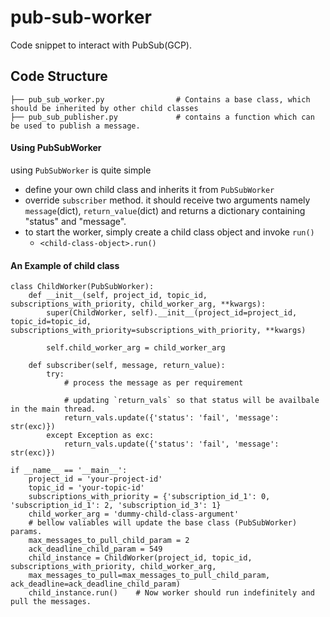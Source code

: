 # pub-sub-worker
Code snippet to interact with PubSub(GCP).
## Code Structure
```
├── pub_sub_worker.py                # Contains a base class, which should be inherited by other child classes 
├── pub_sub_publisher.py             # contains a function which can be used to publish a message.
```

#### Using PubSubWorker
using `PubSubWorker` is quite simple
* define your own child class and inherits it from `PubSubWorker`
* override `subscriber` method. it should receive two arguments namely `message`(dict), `return_value`(dict) and 
  returns a dictionary containing "status" and "message".
* to start the worker, simply create a child class object and invoke `run()`
  * `<child-class-object>.run()`
  
#### An Example of child class
```buildoutcfg
class ChildWorker(PubSubWorker):
    def __init__(self, project_id, topic_id, subscriptions_with_priority, child_worker_arg, **kwargs):
        super(ChildWorker, self).__init__(project_id=project_id, topic_id=topic_id, subscriptions_with_priority=subscriptions_with_priority, **kwargs)
        
        self.child_worker_arg = child_worker_arg
        
    def subscriber(self, message, return_value):
        try:
            # process the message as per requirement
            
            # updating `return_vals` so that status will be availbale in the main thread.
            return_vals.update({'status': 'fail', 'message': str(exc)})
        except Exception as exc:
            return_vals.update({'status': 'fail', 'message': str(exc)})
     
if __name__ == '__main__':
    project_id = 'your-project-id'
    topic_id = 'your-topic-id'
    subscriptions_with_priority = {'subscription_id_1': 0, 'subscription_id_1': 2, 'subscription_id_3': 1}
    child_worker_arg = 'dummy-child-class-argument'
    # bellow valiables will update the base class (PubSubWorker) params.
    max_messages_to_pull_child_param = 2
    ack_deadline_child_param = 549
    child_instance = ChildWorker(project_id, topic_id, subscriptions_with_priority, child_worker_arg, 
    max_messages_to_pull=max_messages_to_pull_child_param, ack_deadline=ack_deadline_child_param)
    child_instance.run()    # Now worker should run indefinitely and pull the messages.
```